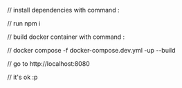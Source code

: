 // install dependencies with command :

// run npm i

// build docker container with command :

// docker compose -f docker-compose.dev.yml -up --build

// go to http://localhost:8080

// it's ok :p
